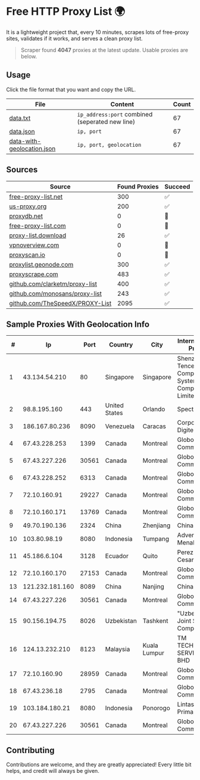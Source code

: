 
# Free HTTP Proxy List 🌍

It is a lightweight project that, every 10 minutes, scrapes lots of free-proxy sites, validates if it works, and serves a clean proxy list.


> Scraper found **4047** proxies at the latest update. Usable proxies are below.

## Usage

Click the file format that you want and copy the URL.


|File|Content|Count|
|----|-------|-----|
|[data.txt](https://raw.githubusercontent.com/themiralay/Proxy-List-World/master/data.txt)|`ip_address:port` combined (seperated new line)|67|
|[data.json](https://raw.githubusercontent.com/themiralay/Proxy-List-World/master/data.json)|`ip, port`|67|
|[data-with-geolocation.json](https://raw.githubusercontent.com/themiralay/Proxy-List-World/master/data-with-geolocation.json)|`ip, port, geolocation`|67|

## Sources

|Source|Found Proxies|Succeed|
|------|-------------|-------|
|[free-proxy-list.net](https://free-proxy-list.net)|300|✅|
|[us-proxy.org](https://www.us-proxy.org)|200|✅|
|[proxydb.net](http://proxydb.net)|0|🚫|
|[free-proxy-list.com](https://free-proxy-list.com/?page=&port=&type%5B%5D=http&type%5B%5D=https&up_time=0&search=Search)|0|🚫|
|[proxy-list.download](https://www.proxy-list.download/HTTP)|26|✅|
|[vpnoverview.com](https://vpnoverview.com/privacy/anonymous-browsing/free-proxy-servers)|0|🚫|
|[proxyscan.io](https://www.proxyscan.io)|0|🚫|
|[proxylist.geonode.com](https://proxylist.geonode.com/api/proxy-list?limit=300&page=1&sort_by=lastChecked&sort_type=desc&protocols=http,https)|300|✅|
|[proxyscrape.com](https://api.proxyscrape.com/v2/?request=displayproxies&protocol=http&timeout=10000&country=all&ssl=all&anonymity=all)|483|✅|
|[github.com/clarketm/proxy-list](https://raw.githubusercontent.com/clarketm/proxy-list/master/proxy-list-raw.txt)|400|✅|
|[github.com/monosans/proxy-list](https://raw.githubusercontent.com/monosans/proxy-list/main/proxies/http.txt)|243|✅|
|[github.com/TheSpeedX/PROXY-List](https://raw.githubusercontent.com/TheSpeedX/PROXY-List/master/http.txt)|2095|✅|


## Sample Proxies With Geolocation Info

|#|Ip|Port|Country|City|Internet Service Provider|
|-|--|----|-------|----|-------------------------|
|1|43.134.54.210|80|Singapore|Singapore|Shenzhen Tencent Computer Systems Company Limited|
|2|98.8.195.160|443|United States|Orlando|Spectrum|
|3|186.167.80.236|8090|Venezuela|Caracas|Corporacion Digitel C.A|
|4|67.43.228.253|1399|Canada|Montreal|GloboTech Communications|
|5|67.43.227.226|30561|Canada|Montreal|GloboTech Communications|
|6|67.43.228.252|6313|Canada|Montreal|GloboTech Communications|
|7|72.10.160.91|29227|Canada|Montreal|GloboTech Communications|
|8|72.10.160.171|13769|Canada|Montreal|GloboTech Communications|
|9|49.70.190.136|2324|China|Zhenjiang|Chinanet|
|10|103.80.98.19|8080|Indonesia|Tumpang|Advertise via PT Menaksopal|
|11|45.186.6.104|3128|Ecuador|Quito|Perez Tito Julio Cesar|
|12|72.10.160.170|27153|Canada|Montreal|GloboTech Communications|
|13|121.232.181.160|8089|China|Nanjing|Chinanet|
|14|67.43.227.226|30561|Canada|Montreal|GloboTech Communications|
|15|90.156.194.75|8026|Uzbekistan|Tashkent|"Uzbektelekom" Joint Stock Company|
|16|124.13.232.210|8123|Malaysia|Kuala Lumpur|TM TECHNOLOGY SERVICES SDN BHD|
|17|72.10.160.90|28959|Canada|Montreal|GloboTech Communications|
|18|67.43.236.18|2795|Canada|Montreal|GloboTech Communications|
|19|103.184.180.21|8080|Indonesia|Ponorogo|Lintas Data Prima, PT|
|20|67.43.227.226|30561|Canada|Montreal|GloboTech Communications|



## Contributing

Contributions are welcome, and they are greatly appreciated! Every
little bit helps, and credit will always be given.

